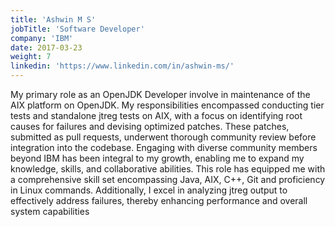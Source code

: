 ```yaml
---
title: 'Ashwin M S'
jobTitle: 'Software Developer'
company: 'IBM'
date: 2017-03-23
weight: 7
linkedin: 'https://www.linkedin.com/in/ashwin-ms/'
---
```


My primary role as an OpenJDK Developer involve in maintenance of the AIX platform on OpenJDK. My responsibilities encompassed conducting tier tests and standalone jtreg tests on AIX, with a focus on identifying root causes for failures and devising optimized patches. These patches, submitted as pull requests, underwent thorough community review before integration into the codebase. Engaging with diverse community members beyond IBM has been integral to my growth, enabling me to expand my knowledge, skills, and collaborative abilities. This role has equipped me with a comprehensive skill set encompassing Java, AIX, C++, Git and proficiency in Linux commands. Additionally, I excel in analyzing jtreg output to effectively address failures, thereby enhancing performance and overall system capabilities